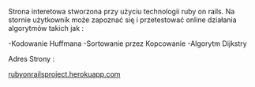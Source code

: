 
Strona interetowa stworzona przy użyciu technologii ruby on rails.
Na stornie użytkownik może zapoznać się i przetestować online działania algorytmów takich jak :

-Kodowanie Huffmana
-Sortowanie przez Kopcowanie
-Algorytm Dijkstry

Adres Strony : 

[rubyonrailsproject.herokuapp.com](http://rubyonrailsproject.herokuapp.com)


